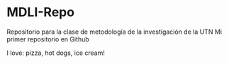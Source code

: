 # MDLI-Repo
Repositorio para la clase de metodología de la investigación de la UTN
Mi primer repositorio en Github

I love: pizza, hot dogs, ice cream!
